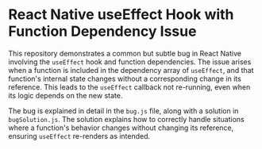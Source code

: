 # React Native useEffect Hook with Function Dependency Issue

This repository demonstrates a common but subtle bug in React Native involving the `useEffect` hook and function dependencies.  The issue arises when a function is included in the dependency array of `useEffect`, and that function's internal state changes without a corresponding change in its reference. This leads to the `useEffect` callback not re-running, even when its logic depends on the new state.

The bug is explained in detail in the `bug.js` file, along with a solution in `bugSolution.js`. The solution explains how to correctly handle situations where a function's behavior changes without changing its reference, ensuring `useEffect` re-renders as intended.